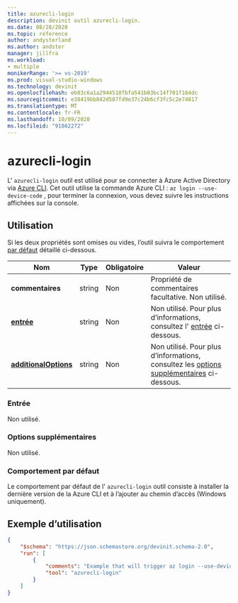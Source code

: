 ```yaml
---
title: azurecli-login
description: devinit outil azurecli-login.
ms.date: 08/28/2020
ms.topic: reference
author: andysterland
ms.author: andster
manager: jillfra
ms.workload:
- multiple
monikerRange: '>= vs-2019'
ms.prod: visual-studio-windows
ms.technology: devinit
ms.openlocfilehash: eb83c6a1a2944518fbfa541b03bc14f701f164dc
ms.sourcegitcommit: e38419bb842d587fd9e37c24b6cf3fc5c2e74817
ms.translationtype: MT
ms.contentlocale: fr-FR
ms.lasthandoff: 10/09/2020
ms.locfileid: "91862272"
---
```

# <a name="azurecli-login"></a>azurecli-login

L' `azurecli-login` outil est utilisé pour se connecter à Azure Active Directory via [Azure CLI](/cli/azure/authenticate-azure-cli?preserve-view=true&view=azure-cli-latest). Cet outil utilise la commande Azure CLI : `az login --use-device-code` , pour terminer la connexion, vous devez suivre les instructions affichées sur la console.

## <a name="usage"></a>Utilisation

Si les deux propriétés sont omises ou vides, l’outil suivra le comportement [par défaut](#default-behavior) détaillé ci-dessous.

| Nom                                             | Type   | Obligatoire | Valeur                                                                          |
|--------------------------------------------------|--------|----------|--------------------------------------------------------------------------------|
| **commentaires**                                     | string | Non       | Propriété de commentaires facultative. Non utilisé.                                          |
| [**entrée**](#input)                              | string | Non       | Non utilisé. Pour plus d’informations, consultez l' [entrée](#input) ci-dessous.                               |
| [**additionalOptions**](#additional-options)     | string | Non       | Non utilisé. Pour plus d’informations, consultez les [options supplémentaires](#additional-options) ci-dessous.     |

### <a name="input"></a>Entrée

Non utilisé.

### <a name="additional-options"></a>Options supplémentaires

Non utilisé.

### <a name="default-behavior"></a>Comportement par défaut

Le comportement par défaut de l' `azurecli-login` outil consiste à installer la dernière version de la Azure CLI et à l’ajouter au chemin d’accès (Windows uniquement).

## <a name="example-usage"></a>Exemple d’utilisation

```json
{
    "$schema": "https://json.schemastore.org/devinit.schema-2.0",
    "run": [
        {
            "comments": "Example that will trigger az login --use-device-code behavior.",
            "tool": "azurecli-login"
        }
    ]
}
```